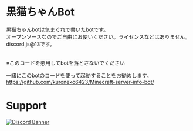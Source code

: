 # 黒猫ちゃんBot

黒猫ちゃんbotは気まぐれで書いたbotです。<br>
オープンソースなのでご自由にお使いください。ライセンスなどはありません。<br>
discord.js@13です。<br><br>

※このコードを悪用してbotを落とさないでください<br>

一緒にこのbotのコードを使って起動することをお勧めします。<br>
https://github.com/kuroneko6423/Minecraft-server-info-bot/

# Support
[![Discord Banner](https://discordapp.com/api/guilds/867038364552396860/widget.png?style=banner4)](https://discord.gg/Y6w5Jv3EAR)
